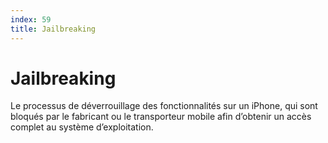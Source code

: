 ```yaml
---
index: 59
title: Jailbreaking
---
```

# Jailbreaking

Le processus de déverrouillage des fonctionnalités sur un iPhone, qui sont bloqués par le fabricant ou le transporteur mobile afin d’obtenir un accès complet au système d’exploitation.
